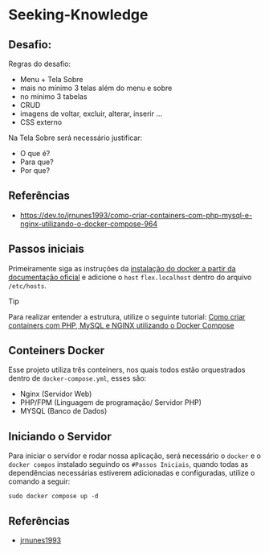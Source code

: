 # Seeking-Knowledge

## Desafio: 
Regras do desafio:
  - Menu + Tela Sobre
  - mais no mínimo 3 telas além do menu e sobre
  - no mínimo 3 tabelas
  - CRUD
  - imagens de voltar, excluir, alterar, inserir ...
  - CSS externo

Na Tela Sobre será necessário justificar: 
  - O que é?
  - Para que?
  - Por que?

## Referências
  - https://dev.to/jrnunes1993/como-criar-containers-com-php-mysql-e-nginx-utilizando-o-docker-compose-964

## Passos iniciais
Primeiramente siga as instruções da [instalação do docker a partir da documentação oficial](https://docs.docker.com/engine/install/) e adicione o `host` `flex.localhost` dentro do arquivo `/etc/hosts`.

> [!TIP]
> Para realizar entender a estrutura, utilize o seguinte tutorial: [Como criar containers com PHP, MySQL e NGINX utilizando o Docker Compose](https://dev.to/jrnunes1993/como-criar-containers-com-php-mysql-e-nginx-utilizando-o-docker-compose-964)

## Conteiners Docker
Esse projeto utiliza três conteiners, nos quais todos estão orquestrados dentro de `docker-compose.yml`, esses são:
  - Nginx (Servidor Web)
  - PHP/FPM (Linguagem de programação/ Servidor PHP)
  - MYSQL (Banco de Dados)


## Iniciando o Servidor
Para iniciar o servidor e rodar nossa aplicação, será necessário o `docker` e o `docker compos` instalado seguindo os `#Passos Iniciais`, quando todas as dependências necessárias estiverem adicionadas e configuradas, utilize o comando a seguir: 
```
sudo docker compose up -d
```

## Referências
- [jrnunes1993](https://dev.to/jrnunes1993/como-criar-containers-com-php-mysql-e-nginx-utilizando-o-docker-compose-964)